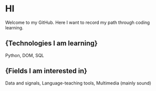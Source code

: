 
# HI

Welcome to my GitHub. Here I want to record my path through coding learning.
  
## {Technologies I am learning}
  Python,
  DOM,
  SQL
  
## {Fields I am interested in}
  Data and signals,
  Language-teaching tools,
  Multimedia (mainly sound)
  
  


  

<!---
santiagopaniaguam/santiagopaniaguam is a ✨ special ✨ repository because its `README.md` (this file) appears on your GitHub profile.
You can click the Preview link to take a look at your changes.
--->
